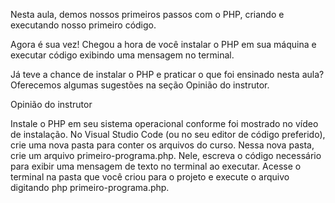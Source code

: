 Nesta aula, demos nossos primeiros passos com o PHP, criando e executando nosso primeiro código.

Agora é sua vez! Chegou a hora de você instalar o PHP em sua máquina e executar código exibindo uma mensagem no terminal.

Já teve a chance de instalar o PHP e praticar o que foi ensinado nesta aula? Oferecemos algumas sugestões na seção Opinião do instrutor.

Opinião do instrutor

Instale o PHP em seu sistema operacional conforme foi mostrado no vídeo de instalação.
No Visual Studio Code (ou no seu editor de código preferido), crie uma nova pasta para conter os arquivos do curso.
Nessa nova pasta, crie um arquivo primeiro-programa.php. Nele, escreva o código necessário para exibir uma mensagem de texto no terminal ao executar.
Acesse o terminal na pasta que você criou para o projeto e execute o arquivo digitando php primeiro-programa.php.
